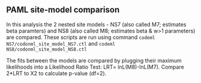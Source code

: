 ## PAML site-model comparison

In this analysis the 2 nested site models - NS7 (also called M7; estimates beta paramters) and NS8 (also called M8; estimates beta & w>1 parameters) are compared.
These scripts are run using command `codeml NS7/codonml_site_model_NS7.ctl` and `codeml NS8/codonml_site_model_NS8.ctl`

The fits between the models are compared by plugging their maximum likelihoods into a Likelihood Ratio Test: LRT= lnL(M8)-lnL(M7). 
Compare 2*LRT to Χ2 to calculate p-value (df=2).
